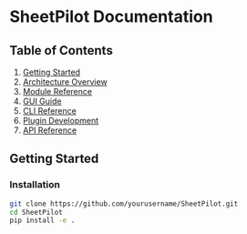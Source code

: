# SheetPilot Documentation

## Table of Contents

1. [Getting Started](#getting-started)
2. [Architecture Overview](#architecture-overview)
3. [Module Reference](#module-reference)
4. [GUI Guide](#gui-guide)
5. [CLI Reference](#cli-reference)
6. [Plugin Development](#plugin-development)
7. [API Reference](#api-reference)

## Getting Started

### Installation

```bash
git clone https://github.com/yourusername/SheetPilot.git
cd SheetPilot
pip install -e .
